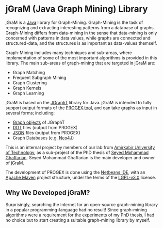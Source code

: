 # jGraM (Java Graph Mining) Library

jGraM is a [Java](https://en.wikipedia.org/wiki/Java_(programming_language)) library for Graph-Mining. Graph-Mining is the task of recognizing and extracting 
interesting patterns from a database of graphs. Graph-Mining differs from data-mining in the sense that data-mining is only concerned with patterns in data values, while graphs are connected and structured-data, and the structures is as important as data-values themself.

Graph-Mining includes many techniques and sub-areas, where implementation of some of the most important algorithms is provided in this library. The main sub-areas of graph-mining that are targeted in jGraM are:
 - Graph Matching
 - Frequent Subgraph Mining
 - Graph Clustering
 - Graph Kernels
 - Graph Learning

jGraM is based on the [JGraphT](https://jgrapht.org) library for Java. 
jGraM is intended to fully support output formats of the [PROGEX tool](https://github.com/ghaffarian/progex), and can take graphs as input in several forms; including:
 - [Graph objects](https://jgrapht.org/javadoc/org/jgrapht/Graph.html) of JGraphT
 - [DOT](https://en.wikipedia.org/wiki/DOT_\(graph_description_language\)) files (output from PROGEX)
 - [JSON](https://en.wikipedia.org/wiki/JSON) files (output from PROGEX)
 - Graph Databases (e.g. [Neo4J](https://neo4j.com))

This is an internal project by members of our lab from [Amirkabir University of Technology](http://aut.ac.ir), as a sub-project of the PhD thesis of [Seyed Mohammad Ghaffarian](http://linkedin.com/in/smghaffarian). Seyed Mohammad Ghaffarian is the main developer and owner of jGraM.

The development of PROGEX is done using the [Netbeans IDE](https://netbeans.org), with an [Apache Maven](https://maven.apache.org) project structure, under the terms of the [LGPL-v3.0](https://www.gnu.org/licenses/lgpl-3.0.en.html) license.


## Why We Developed jGraM?

Surprisingly, searching the Internet for an open-source graph-mining library in a popular 
programming-language had no result! Since graph-mining algorithms were a requirement for 
the experiments of my PhD thesis, I had no choice but to start creating a suitable graph-mining 
library by myself.
